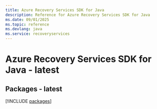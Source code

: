 ```yaml
---
title: Azure Recovery Services SDK for Java
description: Reference for Azure Recovery Services SDK for Java
ms.date: 09/01/2025
ms.topic: reference
ms.devlang: java
ms.service: recoveryservices
---
```

# Azure Recovery Services SDK for Java - latest
## Packages - latest
[!INCLUDE [packages](recovery-services-index.md)]